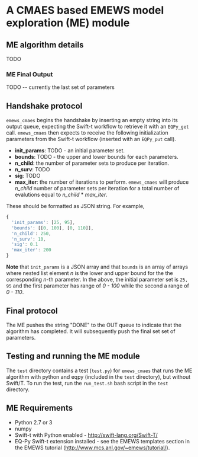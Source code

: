 # A CMAES based EMEWS model exploration (ME) module #


## ME algorithm details ##

TODO

### ME Final Output ###

TODO -- currently the last set of parameters

## Handshake protocol ##
`emews_cmaes` begins the handshake by inserting an empty string into its
output queue, expecting the Swift-t workflow to retrieve it with an
`EQPy_get` call. `emews_cmaes` then expects to receive the following
initialization parameters from the Swift-t workflow (inserted with an
`EQPy_put` call).

* **init_params**: TODO - an initial parameter set.
* **bounds**: TODO - the upper and lower bounds for each parameters.
* **n_child**: the number of parameter sets to produce per iteration.
* **n_surv**: TODO
* **sig**: TODO
* **max_iter**: the number of iterations to perform. `emews_cmaes` will produce
 _n_child_ number of parameter sets per iteration for a total number of
 evalutions equal to *n_child* \* *max_iter*.


These should be formatted as JSON string. For example,

```javascript
{
  'init_params': [25, 95],
  'bounds': [[0, 100], [0, 110]],
  'n_child': 250,
  'n_surv': 10,
  'sig': 0.1
  'max_iter': 200
}
```

**Note** that `init_params` is a JSON array and that `bounds` is an array of
arrays where nested list element *n* is the lower and upper bound for the
the corresponding *n*-th parameter. In the above, the initial parameter set is
`25, 95` and the first parameter has range of *0 - 100* while the second a
range of *0 - 110*.

## Final protocol ##
The ME pushes the string "DONE" to the OUT queue to indicate that the algorithm
has completed. It will subsequently push the final set set of parameters.

## Testing and running the ME module
The `test` directory contains a test (`test.py`) for `emews_cmaes` that runs
the ME algorithm with python and eqpy (included in the `test` directory), but
without Swift/T. To run the test, run the `run_test.sh` bash script in the
`test` directory.

## ME Requirements ##

* Python 2.7 or 3
* numpy
* Swift-t with Python enabled - http://swift-lang.org/Swift-T/
* EQ-Py Swift-t extension installed - see the EMEWS templates section in the
EMEWS tutorial (http://www.mcs.anl.gov/~emews/tutorial/).

